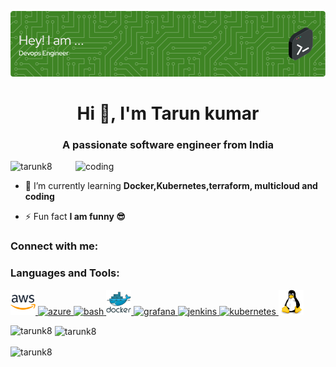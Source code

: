 ![logo](https://github.com/Tarunk8/Tarunk8-/blob/main/github-header-image.png)
<h1 align="center">Hi 👋, I'm Tarun kumar</h1>
<h3 align="center">A passionate software engineer from India</h3>

<img align="right" alt="coding" width="400" src="https://miro.medium.com/v2/resize:fit:4800/1*7qnCPIh9Bg3yB96XtrlCkg.gif">


<p align="left"> <img src="https://komarev.com/ghpvc/?username=tarunk8&label=Profile%20views&color=0e75b6&style=flat" alt="tarunk8" /> </p>

- 🌱 I’m currently learning **Docker,Kubernetes,terraform, multicloud and coding**

- ⚡ Fun fact **I am funny 😎**

<h3 align="left">Connect with me:</h3>
<p align="left">
</p>

<h3 align="left">Languages and Tools:</h3>
<p align="left"> <a href="https://aws.amazon.com" target="_blank" rel="noreferrer"> <img src="https://raw.githubusercontent.com/devicons/devicon/master/icons/amazonwebservices/amazonwebservices-original-wordmark.svg" alt="aws" width="40" height="40"/> </a> <a href="https://azure.microsoft.com/en-in/" target="_blank" rel="noreferrer"> <img src="https://www.vectorlogo.zone/logos/microsoft_azure/microsoft_azure-icon.svg" alt="azure" width="40" height="40"/> </a> <a href="https://www.gnu.org/software/bash/" target="_blank" rel="noreferrer"> <img src="https://www.vectorlogo.zone/logos/gnu_bash/gnu_bash-icon.svg" alt="bash" width="40" height="40"/> </a> <a href="https://www.docker.com/" target="_blank" rel="noreferrer"> <img src="https://raw.githubusercontent.com/devicons/devicon/master/icons/docker/docker-original-wordmark.svg" alt="docker" width="40" height="40"/> </a> <a href="https://grafana.com" target="_blank" rel="noreferrer"> <img src="https://www.vectorlogo.zone/logos/grafana/grafana-icon.svg" alt="grafana" width="40" height="40"/> </a> <a href="https://www.jenkins.io" target="_blank" rel="noreferrer"> <img src="https://www.vectorlogo.zone/logos/jenkins/jenkins-icon.svg" alt="jenkins" width="40" height="40"/> </a> <a href="https://kubernetes.io" target="_blank" rel="noreferrer"> <img src="https://www.vectorlogo.zone/logos/kubernetes/kubernetes-icon.svg" alt="kubernetes" width="40" height="40"/> </a> <a href="https://www.linux.org/" target="_blank" rel="noreferrer"> <img src="https://raw.githubusercontent.com/devicons/devicon/master/icons/linux/linux-original.svg" alt="linux" width="40" height="40"/> </a> </p>

<p><img align="left" src="https://github-readme-stats.vercel.app/api/top-langs?username=tarunk8&show_icons=true&locale=en&layout=compact" alt="tarunk8" /></p>

<p>&nbsp;<img align="center" src="https://github-readme-stats.vercel.app/api?username=tarunk8&show_icons=true&locale=en" alt="tarunk8" /></p>

<p><img align="center" src="https://github-readme-streak-stats.herokuapp.com/?user=tarunk8&" alt="tarunk8" /></p>
